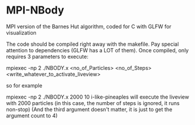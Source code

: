 # MPI-NBody
MPI version of the Barnes Hut algorithm, coded for C with GLFW for visualization

The code should be compiled right away with the makefile. Pay special attention to dependencies (GLFW has a LOT of them).
Once compiled, only requires 3 parameters to execute:

mpiexec -np 2 ./NBODY.x <no_of_Particles> <no_of_Steps> <write_whatever_to_activate_liveview>

so for example

mpiexec -np 2 ./NBODY.x 2000 10 i-like-pineaples
will execute the liveview with 2000 particles (in this case, the number of steps is ignored, it runs non-stop)
(And the third argument doesn't matter, it is just to get the argument count to 4)

